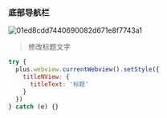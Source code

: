 ### 底部导航栏

![01ed8cdd7440690082d671e8f7743a1](http://ps574m5ib.bkt.clouddn.com/01ed8cdd7440690082d671e8f7743a1.jpg)

> 修改标题文字

```js
try {
  plus.webview.currentWebview().setStyle({
    titleNView: {
      titleText: '标题'
    }
  })
} catch (e) {}
```
